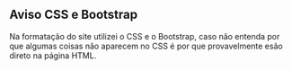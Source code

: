 ## Aviso CSS e Bootstrap
Na formatação do site utilizei o CSS e o Bootstrap, caso não entenda por que algumas coisas não aparecem no CSS é por que provavelmente esão direto na página HTML.